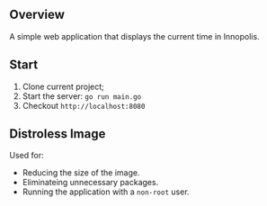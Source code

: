 ## Overview
A simple web application that displays the current time in Innopolis.

## Start
1) Clone current project;
2) Start the server: `go run main.go`
3) Checkout `http://localhost:8080`

##  Distroless Image
Used for:
- Reducing the size of the image.
- Eliminateing unnecessary packages.
- Running the application with a `non-root` user.